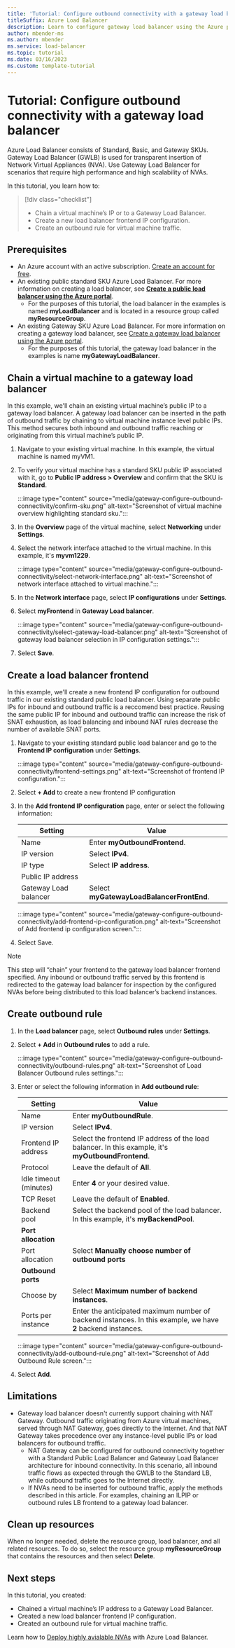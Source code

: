 ```yaml
---
title: 'Tutorial: Configure outbound connectivity with a gateway load balancer'
titleSuffix: Azure Load Balancer
description: Learn to configure gateway load balancer using the Azure portal higher scalability and performance with network virtual appliances.
author: mbender-ms
ms.author: mbender
ms.service: load-balancer
ms.topic: tutorial
ms.date: 03/16/2023
ms.custom: template-tutorial
---
```


# Tutorial: Configure outbound connectivity with a gateway load balancer

Azure Load Balancer consists of Standard, Basic, and Gateway SKUs. Gateway Load Balancer (GWLB) is used for transparent insertion of Network Virtual Appliances (NVA). Use Gateway Load Balancer for scenarios that require high performance and high scalability of NVAs. 

In this tutorial, you learn how to: 
> [!div class="checklist"]
> - Chain a virtual machine’s IP or to a Gateway Load Balancer.
> - Create a new load balancer frontend IP configuration.
> - Create an outbound rule for virtual machine traffic.

## Prerequisites

- An Azure account with an active subscription. [Create an account for free](https://azure.microsoft.com/free/?WT.mc_id=A261C142F).
- An existing public standard SKU Azure Load Balancer. For more information on creating a load balancer, see **[Create a public load balancer using the Azure portal](quickstart-load-balancer-standard-public-portal.md)**.
    - For the purposes of this tutorial, the load balancer in the examples is named **myLoadBalancer** and is located in a resource group called **myResourceGroup**.
- An existing Gateway SKU Azure Load Balancer. For more information on creating a gateway load balancer, see [Create a gateway load balancer using the Azure portal](tutorial-gateway-portal.md).
    - For the purposes of this tutorial, the gateway load balancer in the examples is name **myGatewayLoadBalancer**.

## Chain a virtual machine to a gateway load balancer

In this example, we'll chain an existing virtual machine’s public IP to a gateway load balancer. A gateway load balancer can be inserted in the path of outbound traffic by chaining to virtual machine instance level public IPs. This method secures both inbound and outbound traffic reaching or originating from this virtual machine’s public IP.

1. Navigate to your existing virtual machine. In this example, the virtual machine is named myVM1. 

1. To verify your virtual machine has a standard SKU public IP associated with it, go to **Public IP address > Overview** and confirm that the SKU is **Standard**.

    :::image type="content" source="media/gateway-configure-outbound-connectivity/confirm-sku.png" alt-text="Screenshot of virtual machine overview highlighting standard sku.":::

1. In the **Overview** page of the virtual machine, select **Networking** under **Settings**.
1. Select the network interface attached to the virtual machine. In this example, it's **myvm1229**.

    :::image type="content" source="media/gateway-configure-outbound-connectivity/select-network-interface.png" alt-text="Screenshot of network interface attached to virtual machine.":::

1. In the **Network interface** page, select **IP configurations** under **Settings**.
6. Select **myFrontend** in **Gateway Load balancer**.

    :::image type="content" source="media/gateway-configure-outbound-connectivity/select-gateway-load-balancer.png" alt-text="Screenshot of gateway load balancer selection in IP configuration settings.":::

1. Select **Save**.

## Create a load balancer frontend

In this example, we'll create a new frontend IP configuration for outbound traffic in our existing standard public load balancer. Using separate public IPs for inbound and outbound traffic is a reccomend best practice. Reusing the same public IP for inbound and outbound traffic can increase the risk of SNAT exhaustion, as load balancing and inbound NAT rules decrease the number of available SNAT ports. 

1. Navigate to your existing standard public load balancer and go to the **Frontend IP configuration** under **Settings**.

    :::image type="content" source="media/gateway-configure-outbound-connectivity/frontend-settings.png" alt-text="Screenshot of frontend IP configuration.":::

1. Select **+ Add** to create a new frontend IP configuration
1. In the **Add frontend IP configuration** page, enter or select the following information:

    | Setting | Value |
    | --- | --- |
    | Name | Enter **myOutboundFrontend**. |
    | IP version | Select **IPv4**. |
    | IP type | Select **IP address**. |
    | Public IP address | |
    | Gateway Load balancer | Select **myGatewayLoadBalancerFrontEnd**. |    


    :::image type="content" source="media/gateway-configure-outbound-connectivity/add-frontend-ip-configuration.png" alt-text="Screenshot of Add frontend ip configuration screen.":::

1.	Select Save.

> [!NOTE] 
> This step will “chain” your frontend to the gateway load balancer frontend specified.
> Any inbound or outbound traffic served by this frontend is redirected to the gateway load balancer for inspection by the configured NVAs before being distributed to this load balancer’s backend instances.
## Create outbound rule

1. In the **Load balancer** page, select **Outbound rules** under **Settings**.
2. Select **+ Add** in **Outbound rules** to add a rule.

    :::image type="content" source="media/gateway-configure-outbound-connectivity/outbound-rules.png" alt-text="Screenshot of Load Balancer Outbound rules settings.":::

1. Enter or select the following information in **Add outbound rule**:

    | Setting | Value |
    | --- | --- |
    | Name | Enter **myOutboundRule**. |
    | IP version | Select **IPv4**. |
    | Frontend IP address | Select the frontend IP address of the load balancer. In this example, it's **myOutboundFrontend**. |
    | Protocol | Leave the default of **All**. |
    | Idle timeout (minutes) | Enter **4** or your desired value. |
    | TCP Reset | Leave the default of **Enabled**. |
    | Backend pool | Select the backend pool of the load balancer. In this example, it's **myBackendPool**. |
    | **Port allocation** | |
    | Port allocation | Select **Manually choose number of outbound ports** |
    | **Outbound ports** | |
    | Choose by | Select **Maximum number of backend instances**. |
    | Ports per instance | Enter the anticipated maximum number of backend instances. In this example, we have **2** backend instances.

    
    :::image type="content" source="media/gateway-configure-outbound-connectivity/add-outbound-rule.png" alt-text="Screenshot of Add Outbound Rule screen.":::

1. Select **Add**.

## Limitations

- Gateway load balancer doesn't currently support chaining with NAT Gateway. Outbound traffic originating from Azure virtual machines, served through NAT Gateway, goes directly to the Internet. And that NAT Gateway takes precedence over any instance-level public IPs or load balancers for outbound traffic.
    - NAT Gateway can be configured for outbound connectivity together with a Standard Public Load Balancer and Gateway Load Balancer architecture for inbound connectivity. In this scenario, all inbound traffic flows as expected through the GWLB to the Standard LB, while outbound traffic goes to the Internet directly.
    - If NVAs need to be inserted for outbound traffic, apply the methods described in this article. For examples, chaining an ILPIP or outbound rules LB frontend to a gateway load balancer.

## Clean up resources

When no longer needed, delete the resource group, load balancer, and all related resources. To do so, select the resource group **myResourceGroup** that contains the resources and then select **Delete**.

## Next steps

In this tutorial, you created: 

- Chained a virtual machine’s IP address to a Gateway Load Balancer.
- Created a new load balancer frontend IP configuration.
- Created an outbound rule for virtual machine traffic.

Learn how to [Deploy highly avialable NVAs](/azure/architecture/reference-architectures/dmz/nva-ha) with Azure Load Balancer.